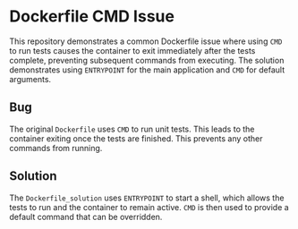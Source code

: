 # Dockerfile CMD Issue

This repository demonstrates a common Dockerfile issue where using `CMD` to run tests causes the container to exit immediately after the tests complete, preventing subsequent commands from executing.  The solution demonstrates using `ENTRYPOINT` for the main application and `CMD` for default arguments.

## Bug

The original `Dockerfile` uses `CMD` to run unit tests. This leads to the container exiting once the tests are finished. This prevents any other commands from running.

## Solution

The `Dockerfile_solution` uses `ENTRYPOINT` to start a shell, which allows the tests to run and the container to remain active.  `CMD` is then used to provide a default command that can be overridden.